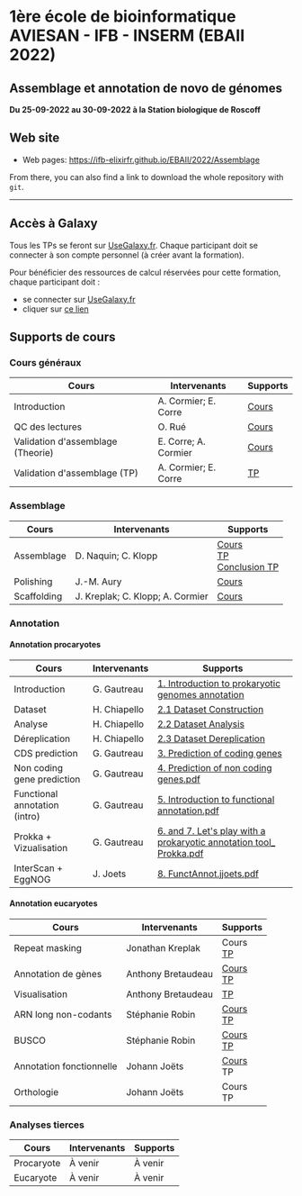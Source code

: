 
# 1ère école de bioinformatique AVIESAN - IFB - INSERM (EBAII 2022)

## Assemblage et annotation de novo de génomes

**Du 25-09-2022 au 30-09-2022 à la Station biologique de Roscoff**


## Web site

- Web pages: <https://ifb-elixirfr.github.io/EBAII/2022/Assemblage>

From there, you can also find a link to download the whole repository with `git`.

****

## Accès à Galaxy

Tous les TPs se feront sur [UseGalaxy.fr](https://usegalaxy.fr). Chaque participant doit se connecter à son compte personnel (à créer avant la formation).

Pour bénéficier des ressources de calcul réservées pour cette formation, chaque participant doit :

- se connecter sur [UseGalaxy.fr](https://usegalaxy.fr)
- cliquer sur [ce lien](https://usegalaxy.fr/join-training/ebaii_aa/)

## Supports de cours

### Cours généraux

| Cours                             | Intervenants         | Supports                                                                                                                        |
|-----------------------------------|----------------------|---------------------------------------------------------------------------------------------------------------------------------|
| Introduction                      | A. Cormier; E. Corre | [Cours](https://training.galaxyproject.org/training-material/topics/assembly/tutorials/get-started-genome-assembly/slides.html) |
| QC des lectures                   | O. Rué               | [Cours](https://drive.google.com/file/d/1Mv33oQ-_h-ZCxemvlcqYqpQEHd97tJzt/view?usp=sharing)                                     |
| Validation d'assemblage (Theorie) | E. Corre; A. Cormier | [Cours](https://training.galaxyproject.org/training-material/topics/assembly/tutorials/assembly-quality-control/slides.html)    |
| Validation d'assemblage (TP)      | A. Cormier; E. Corre | [TP](https://training.galaxyproject.org/training-material/topics/assembly/tutorials/assembly-quality-control/tutorial.html)     |


### Assemblage

| Cours         | Intervenants                     | Supports                                                                                                      |
|---------------|----------------------------------|---------------------------------------------------------------------------------------------------------------|
| Assemblage    | D. Naquin; C. Klopp              | [Cours](Genome_assembly.pdf) <br> [TP](Genome_assembly_tp.pdf) <br> [Conclusion TP](conclusion_TP.pdf)        |
| Polishing     | J.-M. Aury                       | [Cours](https://docs.google.com/presentation/d/1RAScBkXvWkRCuD2WAbgNLJZ8zJNXz9skkHJ-MGp4VBk/edit?usp=sharing) |
| Scaffolding   | J. Kreplak; C. Klopp; A. Cormier | [Cours](https://drive.google.com/file/d/1SRBBqRPUUTePJ7K1wsqbmaFGqAuvVIt6/view?usp=sharing)                   |

### Annotation

#### Annotation procaryotes

| Cours                         | Intervenants | Supports                                                                                                                                                                             |
|-------------------------------|--------------|--------------------------------------------------------------------------------------------------------------------------------------------------------------------------------------|
| Introduction                  | G. Gautreau  | [1. Introduction to prokaryotic genomes annotation](https://github.com/IFB-ElixirFr/EBAII/files/9662414/1.Introduction.to.prokaryotic.genomes.annotation.pdf)                        |
| Dataset                       | H. Chiapello | [2.1 Dataset Construction](https://github.com/IFB-ElixirFr/EBAII/files/9659668/2.1-Dataset-Construction-EBAIIA.A.pdf)                                                                |
| Analyse                       | H. Chiapello | [2.2 Dataset Analysis](https://github.com/IFB-ElixirFr/EBAII/files/9659684/2.2-Dataset-Analysis-EBAIIA.A.pdf)                                                                        |
| Déreplication                 | H. Chiapello | [2.3 Dataset Dereplication](https://github.com/IFB-ElixirFr/EBAII/files/9659690/2.3-Dataset-Dereplication-EBAIIA.A.pdf)                                                              |
| CDS prediction                | G. Gautreau  | [3. Prediction of coding genes](https://github.com/IFB-ElixirFr/EBAII/files/9662470/3.Prediction.of.coding.genes.1.pdf)                                                              |
| Non coding gene prediction    | G. Gautreau  | [4. Prediction of non coding genes.pdf](https://github.com/IFB-ElixirFr/EBAII/files/9662493/4.Prediction.of.non.coding.genes.pdf)                                                    |
| Functional annotation (intro) | G. Gautreau  | [5. Introduction to functional annotation.pdf](https://github.com/IFB-ElixirFr/EBAII/files/9662561/5.Introduction.to.functional.annotation.pdf)                                      |
| Prokka + Vizualisation        | G. Gautreau  | [6. and 7. Let's play with a prokaryotic annotation tool_ Prokka.pdf](https://github.com/IFB-ElixirFr/EBAII/files/9662563/6._7.Let.s.play.with.a.prokaryotic.annotation.tool_.Prokka.pdf)|
| InterScan + EggNOG            | J. Joets     | [8. FunctAnnot.jjoets.pdf](https://github.com/IFB-ElixirFr/EBAII/files/9662567/FunctAnnot.jjoets.pdf)                                                                                   |



#### Annotation eucaryotes

| Cours                    | Intervenants       | Supports |
|--------------------------|--------------------|----------|
| Repeat masking           | Jonathan Kreplak   | Cours <br> [TP](https://training.galaxyproject.org/training-material/topics/genome-annotation/tutorials/repeatmasker/tutorial.html) |
| Annotation de gènes      | Anthony Bretaudeau | [Cours](https://training.galaxyproject.org/training-material/topics/genome-annotation/slides/introduction.html)<br>[TP](https://training.galaxyproject.org/topics/genome-annotation/tutorials/funannotate/tutorial.html) |
| Visualisation            | Anthony Bretaudeau | [TP](https://training.galaxyproject.org/topics/genome-annotation/tutorials/funannotate/tutorial.html#visualisation-with-a-genome-browser) |
| ARN long non-codants     | Stéphanie Robin    | [Cours](FEELnc_Sept_2022.pdf)<br>[TP](https://training.galaxyproject.org/topics/genome-annotation/tutorials/lncrna/tutorial.html) |
| BUSCO                    | Stéphanie Robin    | [Cours](BUSCO_Sept_2022.pdf)<br>[TP]() |
| Annotation fonctionnelle | Johann Joëts       | [Cours](https://drive.google.com/file/d/1vP2NMW0c0aOWSRHKwU3FNHzHRovg9GMp/view?usp=sharing)<br>TP |
| Orthologie               | Johann Joëts       |  Cours<br>TP |


### Analyses tierces

| Cours      | Intervenants | Supports |
|------------|--------------|----------|
| Procaryote | À venir      |  À venir |
| Eucaryote  | À venir      |  À venir |
